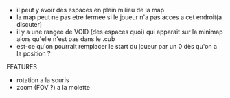 * il peut y avoir des espaces en plein milieu de la map
* la map peut ne pas etre fermee si le joueur n'a pas acces a cet endroit(a discuter)
* il y a une rangee de VOID (des espaces quoi) qui apparait sur la minimap alors qu'elle n'est pas dans le .cub
* est-ce qu'on pourrait remplacer le start du joueur par un 0 dès qu'on a la position ?

FEATURES
* rotation a la souris
* zoom (FOV ?) a la molette